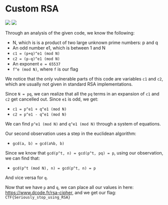 # Custom RSA

![](https://img.shields.io/badge/category-cryptography-blue)
![](https://img.shields.io/badge/points-400-orange)

Through an analysis of the given code, we know the following:
- N, which is is a product of two large unknown prime numbers: p and q
- An odd number e1, which is between 1 and N
- `c1 = (p+q)^e1 (mod N)`
- `c2 = (p-q)^e1 (mod N)`
- An exponent `e = 65537`
- `f^e (mod N)`, where `f` is our flag

We notice that the only vulnerable parts of this code are variables `c1` and `c2`, which are usually not given in standard RSA implementations.

Since `N = pq`, we can realize that all the `pq` terms in an expansion of `c1` and `c2` get cancelled out. Since `e1` is odd, we get:

- `c1 = p^e1 + q^e1 (mod N)`
- `c2 = p^e1 - q^e1 (mod N)`

We can find `p^e1 (mod N)` and `q^e1 (mod N)` through a system of equations.

Our second observation uses a step in the euclidean algorithm:
- `gcd(a, b) = gcd(a%b, b)`

Since we know that `gcd(p^t, n) = gcd(p^t, pq) = p`, using our observation, we can find that:
- `gcd(p^t (mod N), n) = gcd(p^t, n) = p`

And vice versa for `q`. 

Now that we have `p` and `q`, we can place all our values in here: https://www.dcode.fr/rsa-cipher, and we get our flag: `CTF{Seriously_stop_using_RSA}`
